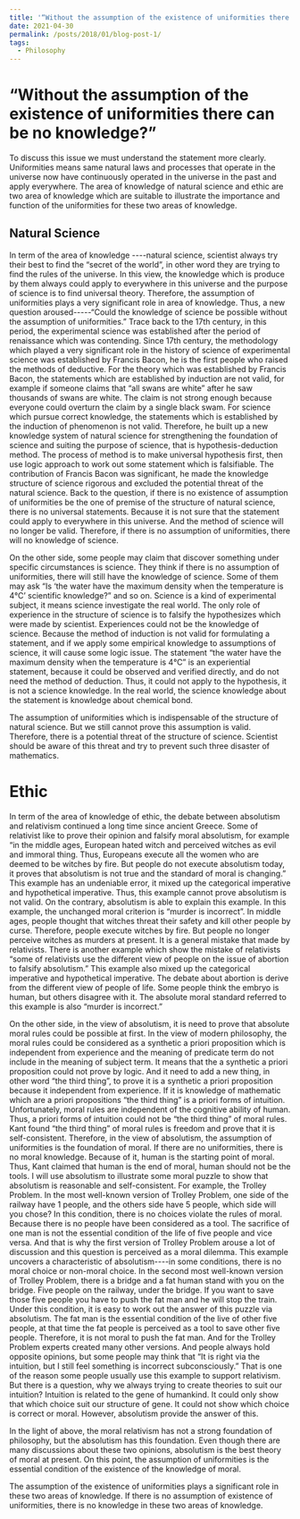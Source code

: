 ```yaml
---
title: '“Without the assumption of the existence of uniformities there can be no knowledge?” '
date: 2021-04-30
permalink: /posts/2018/01/blog-post-1/
tags:
  - Philosophy
---
```


# “Without the assumption of the existence of uniformities there can be no knowledge?”

To discuss this issue we must understand the statement more clearly. Uniformities means same natural laws and processes that operate in the universe now have continuously operated in the universe in the past and apply everywhere. The area of knowledge of natural science and ethic are two area of knowledge which are suitable to illustrate the importance and function of the uniformities for these two areas of knowledge.

## Natural Science

In term of the area of knowledge ----natural science, scientist always try their best to find the “secret of the world”, in other word they are trying to find the rules of the universe. In this view, the knowledge which is produce by them always could apply to everywhere in this universe and the purpose of science is to find universal theory. Therefore, the assumption of uniformities plays a very significant role in area of knowledge. Thus, a new question aroused-----“Could the knowledge of science be possible without the assumption of uniformities.” Trace back to the 17th century, in this period, the experimental science was established after the period of renaissance which was contending. Since 17th century, the methodology which played a very significant role in the history of science of experimental science was established by Francis Bacon, he is the first people who raised the methods of deductive. For the theory which was established by Francis Bacon, the statements which are established by induction are not valid, for example if someone claims that “all swans are white” after he saw thousands of swans are white. The claim is not strong enough because everyone could overturn the claim by a single black swam. For science which pursue correct knowledge, the statements which is established by the induction of phenomenon is not valid. Therefore, he built up a new knowledge system of natural science for strengthening the foundation of science and suiting the purpose of science, that is hypothesis-deduction method. The process of method is to make universal hypothesis first, then use logic approach to work out some statement which is falsifiable. The contribution of Francis Bacon was significant, he made the knowledge structure of science rigorous and excluded the potential threat of the natural science. Back to the question, if there is no existence of assumption of uniformities be the one of premise of the structure of natural science, there is no universal statements. Because it is not sure that the statement could apply to everywhere in this universe. And the method of science will no longer be valid. Therefore, if there is no assumption of uniformities, there will no knowledge of science.

On the other side, some people may claim that discover something under specific circumstances is science. They think if there is no assumption of uniformities, there will still have the knowledge of science. Some of them may ask “Is ‘the water have the maximum density when the temperature is 4℃’ scientific knowledge?” and so on. Science is a kind of experimental subject, it means science investigate the real world. The only role of experience in the structure of science is to falsify the hypothesizes which were made by scientist. Experiences could not be the knowledge of science. Because the method of induction is not valid for formulating a statement, and if we apply some empirical knowledge to assumptions of science, it will cause some logic issue. The statement “the water have the maximum density when the temperature is 4℃” is an experiential statement, because it could be observed and verified directly, and do not need the method of deduction. Thus, it could not apply to the hypothesis, it is not a science knowledge. In the real world, the science knowledge about the statement is knowledge about chemical bond. 

The assumption of uniformities which is indispensable of the structure of natural science. But we still cannot prove this assumption is valid. Therefore, there is a potential threat of the structure of science. Scientist should be aware of this threat and try to prevent such three disaster of mathematics.

# Ethic

In term of the area of knowledge of ethic, the debate between absolutism and relativism continued a long time since ancient Greece. Some of relativist like to prove their opinion and falsify moral absolutism, for example “in the middle ages, European hated witch and perceived witches as evil and immoral thing. Thus, Europeans execute all the women who are deemed to be witches by fire. But people do not execute absolutism today, it proves that absolutism is not true and the standard of moral is changing.” This example has an undeniable error, it mixed up the categorical imperative and hypothetical imperative. Thus, this example cannot prove absolutism is not valid. On the contrary, absolutism is able to explain this example. In this example, the unchanged moral criterion is “murder is incorrect”. In middle ages, people thought that witches threat their safety and kill other people by curse. Therefore, people execute witches by fire. But people no longer perceive witches as murders at present. It is a general mistake that made by relativists. There is another example which show the mistake of relativists “some of relativists use the different view of people on the issue of abortion to falsify absolutism.” This example also mixed up the categorical imperative and hypothetical imperative. The debate about abortion is derive from the different view of people of life. Some people think the embryo is human, but others disagree with it. The absolute moral standard referred to this example is also “murder is incorrect.” 

On the other side, in the view of absolutism, it is need to prove that absolute moral rules could be possible at first. In the view of modern philosophy, the moral rules could be considered as a synthetic a priori proposition which is independent from experience and the meaning of predicate term do not include in the meaning of subject term. It means that the a synthetic a priori proposition could not prove by logic. And it need to add a new thing, in other word “the third thing”, to prove it is a synthetic a priori proposition because it independent from experience. If it is knowledge of mathematic which are a priori propositions “the third thing” is a priori forms of intuition. Unfortunately, moral rules are independent of the cognitive ability of human. Thus, a priori forms of intuition could not be “the third thing” of moral rules. Kant found “the third thing” of moral rules is freedom and prove that it is self-consistent. Therefore, in the view of absolutism, the assumption of uniformities is the foundation of moral. If there are no uniformities, there is no moral knowledge. Because of it, human is the starting point of moral. Thus, Kant claimed that human is the end of moral, human should not be the tools. I will use absolutism to illustrate some moral puzzle to show that absolutism is reasonable and self-consistent. For example, the Trolley Problem. In the most well-known version of Trolley Problem, one side of the railway have 1 people, and the others side have 5 people, which side will you chose? In this condition, there is no choices violate the rules of moral. Because there is no people have been considered as a tool. The sacrifice of one man is not the essential condition of the life of five people and vice versa. And that is why the first version of Trolley Problem arouse a lot of discussion and this question is perceived as a moral dilemma. This example uncovers a characteristic of absolutism----in some conditions, there is no moral choice or non-moral choice. In the second most well-known version of Trolley Problem, there is a bridge and a fat human stand with you on the bridge. Five people on the railway, under the bridge. If you want to save those five people you have to push the fat man and he will stop the train. Under this condition, it is easy to work out the answer of this puzzle via absolutism. The fat man is the essential condition of the live of other five people, at that time the fat people is perceived as a tool to save other five people. Therefore, it is not moral to push the fat man. And for the Trolley Problem experts created many other versions. And people always hold opposite opinions, but some people may think that “It is right via the intuition, but I still feel something is incorrect subconsciously.” That is one of the reason some people usually use this example to support relativism. But there is a question, why we always trying to create theories to suit our intuition? Intuition is related to the gene of humankind. It could only show that which choice suit our structure of gene. It could not show which choice is correct or moral. However, absolutism provide the answer of this.

In the light of above, the moral relativism has not a strong foundation of philosophy, but the absolutism has this foundation. Even though there are many discussions about these two opinions, absolutism is the best theory of moral at present. On this point, the assumption of uniformities is the essential condition of the existence of the knowledge of moral.

The assumption of the existence of uniformities plays a significant role in these two areas of knowledge. If there is no assumption of existence of uniformities, there is no knowledge in these two areas of knowledge.
